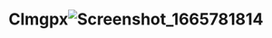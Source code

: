 # Clmgpx![Screenshot_1665781814](https://user-images.githubusercontent.com/59029293/208977720-50efe828-f0d9-4910-865a-fdf1c9c9ade2.png)
